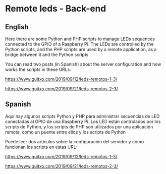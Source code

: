 # Remote leds - Back-end

## English

Here there are some Python and PHP scripts to manage LEDs sequences connected to the GPIO of a Raspberry Pi. The LEDs are controlled by the Python scripts, and the PHP scripts are used by a remote application, as a bridge between it and the Python scripts

You can read two posts (in Spanish) about the server configuration and how works the scripts in these URLs:

https://www.guitxo.com/2019/09/12/leds-remotos-1-3/

https://www.guitxo.com/2019/09/21/leds-remotos-2-3/

## Spanish

Aquí hay algunos scripts Python y PHP para administrar secuencias de LED conectadas al GPIO de una Raspberry Pi. Los LED están controlados por los scripts de Python, y los scripts de PHP son utilizados por una aplicación remota, como un puente entre ellos y los scripts de Python

Puede leer dos artículos sobre la configuración del servidor y cómo funcionan los scripts en estas URL:

https://www.guitxo.com/2019/09/12/leds-remotos-1-3/

https://www.guitxo.com/2019/09/21/leds-remotos-2-3/
